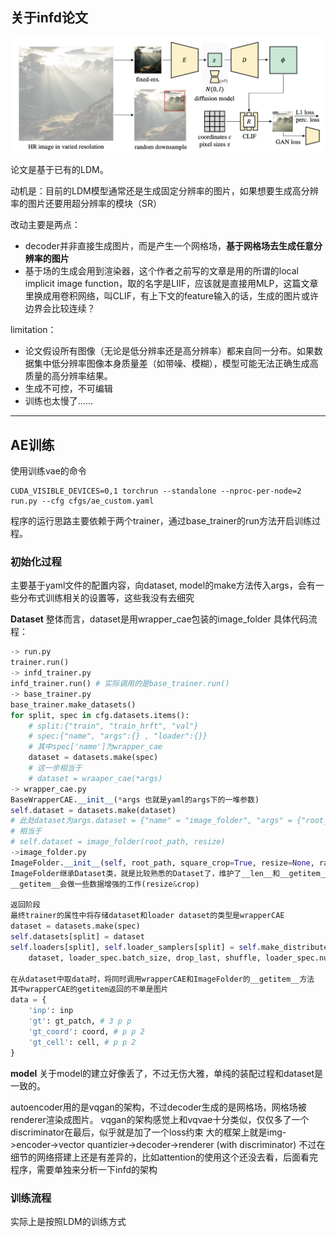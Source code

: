 ## 关于infd论文

![alt text](image/infd_pipline.png)

论文是基于已有的LDM。

动机是：目前的LDM模型通常还是生成固定分辨率的图片，如果想要生成高分辨率的图片还要用超分辨率的模块（SR）

改动主要是两点：
- decoder并非直接生成图片，而是产生一个网格场，**基于网格场去生成任意分辨率的图片**
- 基于场的生成会用到渲染器，这个作者之前写的文章是用的所谓的local implicit image
function，取的名字是LIIF，应该就是直接用MLP，这篇文章里换成用卷积网络，叫CLIF，有上下文的feature输入的话，生成的图片或许边界会比较连续？

limitation：
- 论文假设所有图像（无论是低分辨率还是高分辨率）都来自同一分布。如果数据集中低分辨率图像本身质量差（如带噪、模糊），模型可能无法正确生成高质量的高分辨率结果。
- 生成不可控，不可编辑
- 训练也太慢了……

---

## AE训练

使用训练vae的命令

```
CUDA_VISIBLE_DEVICES=0,1 torchrun --standalone --nproc-per-node=2 run.py --cfg cfgs/ae_custom.yaml
```

程序的运行思路主要依赖于两个trainer，通过base_trainer的run方法开启训练过程。

### 初始化过程

主要基于yaml文件的配置内容，向dataset, model的make方法传入args，会有一些分布式训练相关的设置等，这些我没有去细究

**Dataset**
整体而言，dataset是用wrapper_cae包装的image_folder
具体代码流程：

``` python
-> run.py
trainer.run()
-> infd_trainer.py
infd_trainer.run() # 实际调用的是base_trainer.run()
-> base_trainer.py
base_trainer.make_datasets()
for split, spec in cfg.datasets.items():
    # split:{"train", "train_hrft", "val"}
    # spec:{"name", "args":{} , "loader":{}}
    # 其中spec['name']为wrapper_cae
    dataset = datasets.make(spec)
    # 这一步相当于
    # dataset = wraaper_cae(*args)
-> wrapper_cae.py
BaseWrapperCAE.__init__(*args 也就是yaml的args下的一堆参数)
self.dataset = datasets.make(dataset)
# 此处dataset为args.dataset = {"name" = "image_folder", "args" = {"root_path", "resize}}
# 相当于
# self.dataset = image_folder(root_path, resize)
->image_folder.py
ImageFolder.__init__(self, root_path, square_crop=True, resize=None, rand_crop=None):
ImageFolder继承Dataset类，就是比较熟悉的Dataset了，维护了__len__和__getitem__方法
__getitem__会做一些数据增强的工作(resize&crop)

返回阶段
最终trainer的属性中将存储dataset和loader dataset的类型是wrapperCAE
dataset = datasets.make(spec)
self.datasets[split] = dataset
self.loaders[split], self.loader_samplers[split] = self.make_distributed_loader(
    dataset, loader_spec.batch_size, drop_last, shuffle, loader_spec.num_workers)

在从dataset中取data时，将同时调用wrapperCAE和ImageFolder的__getitem__方法
其中wrapperCAE的getitem返回的不单是图片
data = {
    'inp': inp
    'gt': gt_patch, # 3 p p
    'gt_coord': coord, # p p 2
    'gt_cell': cell, # p p 2
}
```

**model**
关于model的建立好像丢了，不过无伤大雅，单纯的装配过程和dataset是一致的。

autoencoder用的是vqgan的架构，不过decoder生成的是网格场，网格场被renderer渲染成图片。
vqgan的架构感觉上和vqvae十分类似，仅仅多了一个discriminator在最后，似乎就是加了一个loss约束
大的框架上就是img->encoder->vector quantizier->decoder->renderer  (with discriminator)
不过在细节的网络搭建上还是有差异的，比如attention的使用这个还没去看，后面看完程序，需要单独来分析一下infd的架构

### 训练流程

实际上是按照LDM的训练方式




